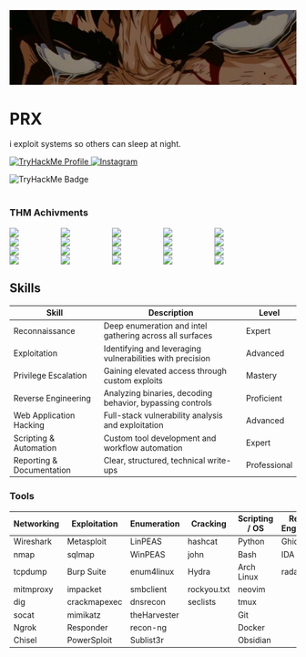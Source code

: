 <p align="center">
  <img src="https://github.com/Plxvst/Plxvst/blob/main/banner.jpg?raw=true" alt="image" style="max-width:100%; height:auto;" />
</p>


# PRX

i exploit systems so others can sleep at night. 

<p align="left">
  <a href="https://tryhackme.com/p/PRX">
    <img alt="TryHackMe Profile" src="https://img.shields.io/badge/-TryHackMe%20Profile-8B0000?&style=for-the-badge&logo=TryHackMe&logoColor=FFFFFF" />
  </a>
  <a href="https://instagram.com/prx.hacks">
    <img alt="Instagram" src="https://img.shields.io/badge/-Instagram-8B0000?&style=for-the-badge&logo=instagram&logoColor=FFFFFF" />
  </a>
</p>



<img src="https://tryhackme-badges.s3.amazonaws.com/PRX.png?cachebust=3" alt="TryHackMe Badge"/>

<div style="margin-top:40px;"></div>

### THM Achivments 


<img align="left" width="80px" style="padding-right:10px;" src="https://tryhackme.com/img/badges/league-bronze.svg"/>
<img align="left" width="80px" style="padding-right:10px;" src="https://tryhackme.com/img/badges/league-silver.svg" />
<img align="left" width="80px" style="padding-right:10px;" src="https://tryhackme.com/img/badges/league-gold.svg" />
<img align="left" width="80px" style="padding-right:10px;" src="https://tryhackme.com/img/badges/aoc5sidequest2.svg" />
<img align="left" width="80px" style="padding-right:10px;" src="https://tryhackme.com/img/badges/aoc5sidequest1.svg" />
<img align="left" width="80px" style="padding-right:10px;" src="https://tryhackme.com/img/badges/aocsidequest5.svg" />
<img align="left" width="80px" style="padding-right:10px;" src="https://tryhackme.com/img/badges/adventofcyber5.svg" />
<img align="left" width="80px" style="padding-right:10px;" src="https://tryhackme.com/img/badges/adventofcyber.svg" />
<img align="left" width="80px" style="padding-right:10px;" src="https://tryhackme.com/img/badges/aoc5.svg" />
<img align="left" width="80px" style="padding-right:10px;" src="https://tryhackme.com/img/badges/adventofcyber4.svg" />
<img align="left" width="80px" style="padding-right:10px;" src="https://tryhackme.com/img/badges/linuxprivesc.svg" />
<img align="left" width="80px" style="padding-right:10px;" src="https://assets.tryhackme.com/img/badges/linux.svg" />
<img align="left" width="80px" style="padding-right:10px;" src="https://tryhackme.com/img/badges/mrrobot.svg" />
<img align="left" width="80px" style="padding-right:10px;" src="https://tryhackme.com/img/badges/hashcracker.svg" />
<img align="left" width="80px" style="padding-right:10px;" src="https://tryhackme.com/img/badges/blue.svg" />
<img align="left" width="80px" style="padding-right:10px;" src="https://tryhackme.com/img/badges/webbed.svg" />
<img align="left" width="80px" style="padding-right:10px;" src="https://tryhackme.com/img/badges/ohsint.svg" />
<img align="left" width="80px" style="padding-right:10px;" src="https://tryhackme.com/img/badges/firstfour.svg" />
<img align="left" width="80px" style="padding-right:10px;" src="https://tryhackme.com/img/badges/streak7.svg" />
<img align="left" width="80px" style="padding-right:10px;" src="https://tryhackme.com/img/badges/howthewebworks.svg" />

<br clear="left"/>

## Skills

| Skill                 | Description                                               | Level        |
|----------------------|-----------------------------------------------------------|--------------|
| Reconnaissance       | Deep enumeration and intel gathering across all surfaces  | Expert       |
| Exploitation         | Identifying and leveraging vulnerabilities with precision | Advanced     |
| Privilege Escalation | Gaining elevated access through custom exploits           | Mastery      |
| Reverse Engineering  | Analyzing binaries, decoding behavior, bypassing controls | Proficient   |
| Web Application Hacking | Full-stack vulnerability analysis and exploitation     | Advanced     |
| Scripting & Automation | Custom tool development and workflow automation         | Expert       |
| Reporting & Documentation | Clear, structured, technical write-ups               | Professional |


### Tools

| Networking | Exploitation | Enumeration | Cracking | Scripting / OS | Reverse Engineering | OSINT / Discovery | Payload / Tunneling | Misc |
|------------|--------------|-------------|----------|----------------|----------------------|-------------------|----------------------|------|
| Wireshark  | Metasploit   | LinPEAS     | hashcat  | Python         | Ghidra               | gobuster          | Nishang              | Cutter |
| nmap       | sqlmap       | WinPEAS     | john     | Bash           | IDA Free             | ffuf              | SharpHound           | radare2 |
| tcpdump    | Burp Suite   | enum4linux  | Hydra    | Arch Linux     | radare2              | Amass             | Chisel               | Markdown |
| mitmproxy  | impacket     | smbclient   | rockyou.txt | neovim       |                      |                   |                      |        |
| dig        | crackmapexec | dnsrecon    | seclists | tmux           |                      |                   |                      |        |
| socat      | mimikatz     | theHarvester|          | Git            |                      |                   |                      |        |
| Ngrok      | Responder    | recon-ng    |          | Docker         |                      |                   |                      |        |
| Chisel     | PowerSploit  | Sublist3r   |          | Obsidian       |                      |                   |                      |        |




